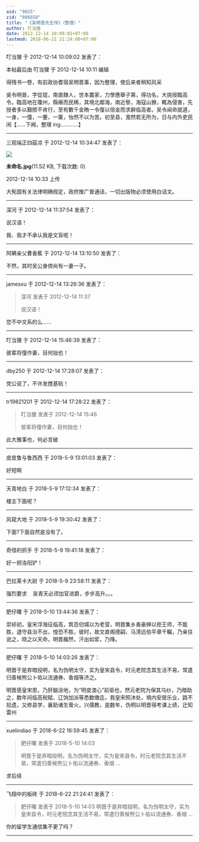 ```yaml
---
aid: "9025"
zid: "086658"
title: "《吴明晋先生传》（整理）"
author: 叮当狸
date: 2012-12-14 10:09:02+07:00
lastmod: 2018-06-22 21:24:00+07:00
---
```


叮当狸 于 2012-12-14 10:09:02 发表了：

本帖最后由 叮当狸 于 2012-12-14 10:11 编辑

得残书一卷，有前政协耆宿吴明晋事，因为整理，使后来者稍知风采

吳令明晉，字從琨，南直隸人，世本農家，力學應舉子第，得功名，大挑授臨高令。臨高地在瓊州，縣瘠而民稀，其境北鄰海，南近黎，海寇山獠，輒為侵害，先授者多以艱險不肯行，至有數千金賄一令復以倍金而求辭临高者。吴令闻命就道，一身，一僮，一蹇，一箧，怡然不以为苦。初至县，澹然若无所为，日与内外吏民闲【……下阙，整理 ing…………】

---

三观端正四菇凉 于 2012-12-14 10:34:47 发表了：

![](/9025/103338uqindvcdpcwtniaq.jpg)

**未命名.jpg**(11.52 KB, 下载次数: 0)

2012-12-14 10:33 上传

大髡国有关法律明确规定，政府推广普通话，一切出版物必须使用白话文。

---

深河 于 2012-12-14 11:37:54 发表了：

说汉语！

我、我才不承认我是文盲呢！

---

阿瞒亲父曹香蕉 于 2012-12-14 13:10:50 发表了：

不然，其时吴公身傍尚有一妻一子。

---

jamesxu 于 2012-12-14 13:26:36 发表了：

> 深河 发表于 2012-12-14 11:37
>
> 说汉语！

您不中文系的么……

---

叮当狸 于 2012-12-14 15:46:39 发表了：

彼辈将僮作妻，目何拙也！

---

dby250 于 2012-12-14 17:28:07 发表了：

党公说了，不许发搅基贴！

---

tr19821201 于 2012-12-14 17:28:22 发表了：

> 叮当狸 发表于 2012-12-14 15:46
>
> 彼辈将僮作妻，目何拙也！

此大雅事也，何必言破

---

皮皮鲁与鲁西西 于 2018-5-9 13:01:03 发表了：

好短啊

---

天青地白 于 2018-5-9 17:12:34 发表了：

楼主下面呢？

---

风窥大地 于 2018-5-9 19:30:42 发表了：

下面?下面自然是没有了。

---

奇怪的抓手 于 2018-5-9 19:41:18 发表了：

好一把洛阳铲！

---

巴拉莱卡大尉 于 2018-5-9 23:58:11 发表了：

强烈要求    吴青天必须加官进爵，步步高升。。。

---

肥仔曙 于 2018-5-10 13:44:36 发表了：

崇祯初，皇宋浮海征临高，筑百仞城以为老营，明晋集乡勇豪绅以拒王师，不能胜，退守县治不出，惶恐不胜，彼时，故文直阁德嗣、马清远伯平章千瞩，乃亲往说之，晓之以天命，明晋赧然，汗出如浆，乃降。

---

肥仔曙 于 2018-5-10 14:03:26 发表了：

明晋于是弃暗投明，名为伪明太守，实为皇宋县令，时元老院念其生活不易，常遣归善候熊公卜佑以流通券、香烟等济之。

明晋感皇宋恩，乃肝脑涂地，为“明皮澳心”前驱也，然元老院为保其乌纱，乃暗助之，数年间临高税赋、辽饷加派等悉数缴迄，我皇宋照沐处，境内安居乐业，路不拾遗，又修县学，襄助诸生膏火，兴儒教，逾数年，伪明以明晋得考课上绩，迁知雷州

---

xuelindiao 于 2018-6-22 16:59:45 发表了：

> 肥仔曙 发表于 2018-5-10 14:03
>
> 明晋于是弃暗投明，名为伪明太守，实为皇宋县令，时元老院念其生活不易，常遣归善候熊公卜佑以流通券、香烟 ...

求后续

---

飞翔中的板砖 于 2018-6-22 21:24:41 发表了：

> 肥仔曙 发表于 2018-5-10 14:03 明晋于是弃暗投明，名为伪明太守，实为皇宋县令，时元老院念其生活不易，常遣归善候熊公卜佑以流通券、香烟 ...

你的留学生通信集不更了吗？

---
